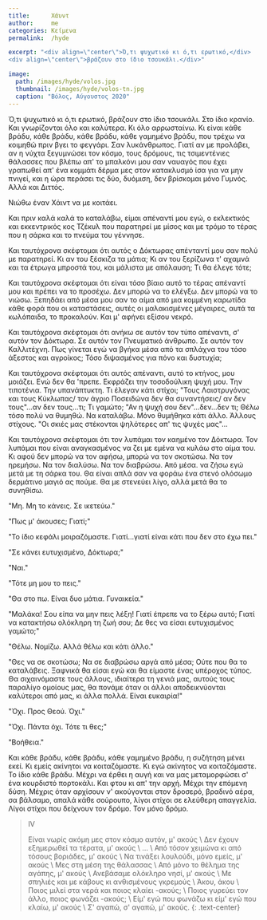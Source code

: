 ```yaml
---
title:      Χάυντ
author:     me
categories: Κείμενα
permalink:  /hyde

excerpt: "<div align=\"center\">Ό,τι ψυχωτικό κι ό,τι ερωτικό,</div>
<div align=\"center\">βράζουν στο ίδιο τσουκάλι.</div>"

image:
  path: /images/hyde/volos.jpg
  thumbnail: /images/hyde/volos-tn.jpg
  caption: "Βόλος, Αύγουστος 2020"
---
```


Ό,τι ψυχωτικό κι ό,τι ερωτικό, βράζουν στο ίδιο τσουκάλι. Στο ίδιο κρανίο. Και γνωρίζονται όλο και καλύτερα. Κι όλο αρρωσταίνω. Κι είναι κάθε βράδυ, κάθε βράδυ, κάθε βράδυ, κάθε γαμημένο βράδυ, που τρέχω να κοιμηθώ πριν βγει το φεγγάρι. Σαν λυκάνθρωπος. Γιατί αν με προλάβει, αν η νύχτα ξεγυμνώσει τον κόσμο, τους δρόμους, τις τσιμεντένιες θάλασσες που βλέπω απ' το μπαλκόνι μου σαν ναυαγός που έχει γραπωθεί απ' ένα κομμάτι δέρμα μες στον κατακλυσμό ίσα για να μην πνιγεί, και η ώρα περάσει τις δύο, δυόμιση, δεν βρίσκομαι μόνο Γυμνός. Αλλά και Διττός.

Νιώθω έναν Χάιντ να με κοιτάει.

Και πριν καλά καλά το καταλάβω, είμαι απέναντί μου εγώ, ο εκλεκτικός και εκκεντρικός κος Τζέκυλ που παρατηρεί με μίσος και με τρόμο το τέρας που η σάρκα και το πνεύμα του γέννησε.

Και ταυτόχρονα σκέφτομαι ότι αυτός ο Δόκτωρας απένταντί μου σαν πολύ με παρατηρεί. Κι αν του ξέσκιζα τα μάτια; Κι αν του ξερίζωνα τ' αχαμνά και τα έτρωγα μπροστά του, και μάλιστα με απόλαυση; Τι θα έλεγε τότε;

Και ταυτόχρονα σκέφτομαι ότι είναι τόσο βίαιο αυτό το τέρας απέναντί μου και πρέπει να το προσέχω. Δεν μπορώ να το ελέγξω. Δεν μπορώ να το νιώσω. Ξεπηδάει από μέσα μου σαν το αίμα από μια κομμένη καρωτίδα κάθε φορά που οι καταστάσεις, αυτές οι μαλακισμένες μέγαιρες, αυτά τα κωλόπαιδα, το προκαλούν. Και μ' αφήνει εξίσου νεκρό.

Και ταυτόχρονα σκέφτομαι ότι ανήκω σε αυτόν τον τύπο απέναντι, σ' αυτόν τον Δόκτωρα. Σε αυτόν τον Πνευματικό άνθρωπο. Σε αυτόν τον Καλλιτέχνη. Πως γίνεται εγώ να βγήκα μέσα από τα σπλάχνα του τόσο άξεστος και αγροίκος; Τόσο διψασμένος για πόνο και δυστυχία;

Και ταυτόχρονα σκέφτομαι ότι αυτός απέναντι, αυτό το κτήνος, μου μοιάζει. Ενώ δεν θα 'πρεπε. Εκφράζει την τοσοδούλικη ψυχή μου. Την τιποτένια. Την υπανάπτυκτη. Τι έλεγαν κάτι στίχοι; "Τους Λαιστρυγόνας και τους Κύκλωπας/ τον άγριο Ποσειδώνα δεν θα συναντήσεις/ αν δεν τους"...αν δεν τους...τι; Τι γαμώτο; "Αν η ψυχή σου δεν"...δεν...δεν τι; Θέλω τόσο πολύ να θυμηθώ. Να καταλάβω. Μόνο θυμήθηκα κάτι άλλο. Άλλους στίχους. "Οι σκιές μας στέκονται ψηλότερες απ' τις ψυχές μας"...

Και ταυτόχρονα σκέφτομαι ότι τον λυπάμαι τον καημένο τον Δόκτωρα. Τον λυπάμαι που είναι αναγκασμένος να ζει με εμένα να κυλάω στο αίμα του. Κι αφού δεν μπορώ να τον αφήσω, μπορώ να τον σκοτώσω. Να τον ηρεμήσω. Να τον διαλύσω. Να τον διαβρώσω. Από μέσα. να ζήσω εγώ μετά με τη σάρκα του. Θα είναι απλά σαν να φοράω ένα στενό ολόσωμο δερμάτινο μαγιό ας πούμε. Θα με στενεύει λίγο, αλλά μετά θα το συνηθίσω.

"Μη. Μη το κάνεις. Σε ικετεύω."

"Πως μ' άκουσες; Γιατί;"

"Το ίδιο κεφάλι μοιραζόμαστε. Γιατί...γιατί είναι κάτι που δεν στο έχω πει."

"Σε κάνει ευτυχισμένο, Δόκτωρα;"

"Ναι."

"Τότε μη μου το πεις."

"Θα στο πω. Είναι δυο μάτια. Γυναικεία."

"Μαλάκα! Σου είπα να μην πεις λέξη! Γιατί έπρεπε να το ξέρω αυτό; Γιατί να κατακτήσω ολόκληρη τη ζωή σου; Δε θες να είσαι ευτυχισμένος γαμώτο;"

"Θέλω. Νομίζω. Αλλά θέλω και κάτι άλλο."

"Θες να σε σκοτώσω; Να σε διαβρώσω αργά από μέσα; Ούτε που θα το καταλάβεις. Ξαφνικά θα είσαι εγώ και θα είμαστε ένας υπέροχος τύπος. Θα σιχαινόμαστε τους άλλους, ιδιαίτερα τη γενιά μας, αυτούς τους παραλίγο ομοίους μας, θα πονάμε όταν οι άλλοι αποδεικνύονται καλύτεροι από μας, κι άλλα πολλά. Είναι ευκαιρία!"

"Όχι. Προς Θεού. Όχι."

"Όχι. Πάντα όχι. Τότε τι θες;"

"Βοήθεια."

Και κάθε βράδυ, κάθε βράδυ, κάθε γαμημένο βράδυ, η συζήτηση μένει εκεί. Κι εμείς ακίνητοι να κοιταζόμαστε. Κι εγώ ακίνητος να κοιταζόμαστε. Το ίδιο κάθε βράδυ. Μέχρι να έρθει η αυγή και να μας μεταμορφώσει σ' ένα κουρδιστό πορτοκάλι. Και φτου κι απ' την αρχή. Μέχρι την επόμενη δύση. Μέχρις όταν αρχίσουν ν' ακούγονται στον δροσερό, βραδινό αέρα, σα βάλσαμο, απαλά κάθε σούρουπο, λίγοι στίχοι σε ελεύθερη απαγγελία. Λίγοι στίχοι που δείχνουν τον δρόμο. Τον μόνο δρόμο.

> IV
>
> Είναι νωρίς ακόμη μες στον κόσμο αυτόν, μ' ακούς \\
> Δεν έχουν εξημερωθεί τα τέρατα, μ' ακούς \\
> … \\
> Από τόσον χειμώνα κι από τόσους βοριάδες, μ' ακούς \\
> Να τινάξει λουλούδι, μόνο εμείς, μ' ακούς \\
> Μες στη μέση της θάλασσας \\
> Από μόνο το θέλημα της αγάπης, μ' ακούς \\
> Ανεβάσαμε ολόκληρο νησί, μ' ακούς \\
> Με σπηλιές και με κάβους κι ανθισμένους γκρεμούς \\
> Άκου, άκου \\
> Ποιος μιλεί στα νερά και ποιος κλαίει -ακούς; \\
> Ποιος γυρεύει τον άλλο, ποιος φωνάζει -ακούς; \\
> Είμ' εγώ που φωνάζω κι είμ' εγώ που κλαίω, μ' ακούς \\
> Σ' αγαπώ, σ' αγαπώ, μ' ακούς.
{: .text-center}
